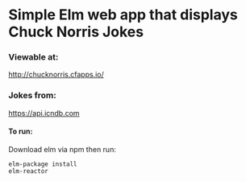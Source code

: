 # Simple Elm web app that displays Chuck Norris Jokes

### Viewable at:
http://chucknorris.cfapps.io/

### Jokes from:
https://api.icndb.com


#### To run:
Download elm via npm then run:
```
elm-package install
elm-reactor
```
